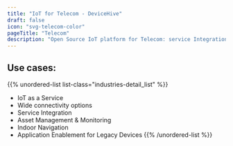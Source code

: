 ```yaml
---
title: "IoT for Telecom - DeviceHive"
draft: false
icon: "svg-telecom-color"
pageTitle: "Telecom"
description: "Open Source IoT platform for Telecom: service Integration, asset management, wide connectivity options"
---
```


## Use cases:

{{% unordered-list list-class="industries-detail_list" %}}
* IoT as a Service
* Wide connectivity options
* Service Integration
* Asset Management & Monitoring
* Indoor Navigation
* Application Enablement for Legacy Devices
{{% /unordered-list %}}